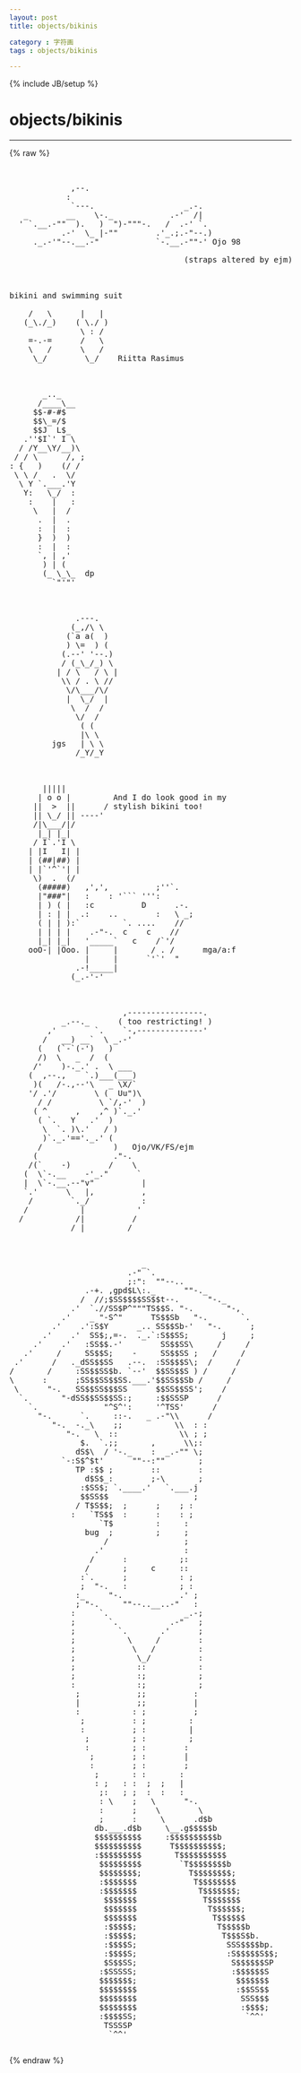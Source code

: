 ```yaml
---
layout: post
title: objects/bikinis
category : 字符画
tags : objects/bikinis
---
```

{% include JB/setup %}
# objects/bikinis
---
{% raw %}
<pre>


             ,--.
            :
             `---.                   _.-.
   _        __    \-._            .-&#039;  /|
  &#039; `.__.-&quot;&quot;  ).   )  &quot;)-&quot;&quot;&quot;-.   /  .-&#039; `.
           .-&#039;  \_ |-&quot;&quot;        .&#039;_.;.-&quot;--.)
     ._.-&#039;&quot;--.__.-&quot;            `-.__.-&quot;&quot;-&#039; Ojo 98

                                     (straps altered by ejm)



bikini and swimming suit

    /   \      |   |
   (_\./_)    ( \./ )
               \ : /
    =-.-=      /   \
    \   /      \   /
     \_/        \_/    Riitta Rasimus



       _.._
      /____\__
     $$-#-#$
     $$\_=/$
     $$J  L$_
   .&#039;&#039;$I`&#039; I \
  / /Y__\Y/__)\
 / / \      /, ;
: {   )    (/ /
 \ \ /   .  \/
  \ Y `.___.&#039;Y
   Y:   \_/  :
    :    |   :
     \   |  /
      .  |  .
      :  |  :
      }  )  )
      :  |  :
      `, | ,&#039;
       ) | (
       (_ \_\_  dp
         `&quot;&#039;&quot;&#039;



              .---.
             (_,/\ \
            (`a a(  )
            ) \=  ) (
           (.--&#039; &#039;--.)
           / (_\_/_) \
          | / \   / \ |
           \\ / . \ //
            \/\___/\/
            |  \_/  |
             \  /  /
              \/  /
               ( (
               |\ \
         jgs   | \ \
              /_Y/_Y



       |||||
      | o o |         And I do look good in my
     ||  &gt;  ||      / stylish bikini too!
     || \_/ || ----&#039;
     /|\___/|/
      |_| |_|
     / I`.&#039;I \
    | |I   I| |
    | (##|##) |
    | |`&#039;^`&#039;| |
     \)  .  (/
      (#####)   ,&#039;,&#039;,          ;&#039;&#039;`.
      |&quot;###&quot;|   :    : &#039;``` &#039;&#039;&#039;:
      | ) ( |   :c          D      .-.
      | : | |  .:    ..        :   \ _;
      ( | | ):`         `. ....    //
      | | | |    .-&quot;-.  c    c    //
      |_| |_|   &#039;_____`   c    /`&#039;/
    ooO-| |Ooo. |     |       / . /      mga/a:f
                |     |      `&#039;`&#039;  &quot;
              .-!_____|
             (_.-&#039;-&#039;



                        ,----------------.
           _.--._      ( too restricting! )
        ,&#039;        `.    `-,--------------&#039;
       /   __) __`  \ _.-&#039;
      (   (`-`(-&#039;)   )
      /)  \   _  /  (
     /&#039;    )-._.&#039; .  \ ___
    (  ,--.,    `.)___(___)
     )(   /-.,--&#039;\   _ \X/`
    &#039;/ .&#039;/        \ (  Uu&quot;)\
      / /          \ `/,-&#039;  )
     ( ^      ,    ,^ )`._.&#039;
      ( `.   Y   .&#039;  )
       \  `. )\.&#039;   / )
       )`._.&#039;==&#039;._.&#039; (
      /               )   Ojo/VK/FS/ejm
     (                .&quot;-.
    /(`    -)        /    \
   (  \`-.__    -&#039;_.&quot;      `
   |  \`-.__.--&quot;v&quot;          |
   `.&#039;      \   |,          ,
    /        `._/           :
   /           |           &#039;
  /           /|          /
             / |         /



                            _                            
                         .-&quot; `.                          
                         ;:&quot;:  &quot;&quot;--..                    
                .-+. ,gpd$L\:._      &quot;&quot;-._               
               /  //;$SS$$$$SS$$t--.      &quot;-._           
             .&#039;  `.//SS$P^&quot;&quot;&quot;TS$$S. &quot;-.       &quot;-,        
           .&#039;    _ &quot;-S^&quot;      TS$$Sb   &quot;-.       `.      
         .&#039;    .&#039;:S$Y      _.. SS$$Sb-&#039;   &quot;-.      ;     
       .&#039;    .&#039;  SS$;,=-.  ._.`:S$$SS;       j     ;     
     .&#039;    .&#039;   :SS$$.-&#039;        SS$$SS\     /     /      
   .&#039;     /     SS$$S;    -     SS$$SS ;   /     /       
 .&#039;      /   ._dSS$$SS   .--.  :SS$$$S\;  /     /        
/       /     :SS$$SS$b. `--&#039;  $$SS$$S ) /     /         
\      :      ;SS$$SS$$SS.___.&#039;$$SS$$Sb /     /          
 \      &quot;-.   SS$$SS$$$SS      $$SS$$SS&#039;;    /           
  `.       &quot;-dSS$$SS$$SS:;     :$$SSSP      /            
    `.              &quot;^S^&#039;:     &#039;^TSS&#039;      /             
      &quot;-.      `.     ::-.   _ .-&quot;\\      /              
         &quot;-.  -._\    ;;           \\  : :               
            &quot;-.   \  ::             \\ ; ;               
               $.  `.;;       ,      \\;:                
              dS$\  / &#039;-._    :  _.-&quot;&quot; \;                
           `-:S$^$t&#039;      &quot;&quot;--:&quot;&quot;       ;                
              TP :$$ ;        ::        :                
                d$S$_:        ;-\       ;                
               :$SS$; `.____.&#039;   `.___.j                 
               $$SS$$                  ;                 
              / T$S$$;  ;      ;    ; :                  
             :   `TS$$  :      :    : ;                  
                   `T$         :     :                   
                bug  ;         ;     ;                   
                    /                ;                   
                  .&#039;                 :                   
                 /      :           ;:                   
                /       ;     c     ::                   
               :`.      ;           : ;                  
               ;  &quot;-.   :           ; :                  
              :_     &quot;-.            .&#039; ;                 
              ; &quot;-.     &quot;&quot;--..__..-&quot;   :                 
             :     `.                _.-;                
             ;       `.           .-&quot;   ;                
             ;         `.       .&#039;      ;                
             ;           \     /        :                
             ;            \   /         :                
             ;             \_/          :                
             ;             ::           :                
             ;             :;           ;                
             :             :;           ;                
              ;            ;;          :                 
              |            ;;          |                 
              :           : ;          ;                 
               ;          : ;         :                  
               :          ; :         |                  
                ;         ; :         ;                  
                :         ; :        :                   
                 ;        ; :        |                   
                 :        ; :        ;                   
                  ;       : :       :                    
                  : ;   : :  ;  ;   |                    
                   ;:   ; ;  :  :   :                    
                   : \    ;   \      &quot;-.                 
                   :      ;    \        \                
                   ;      :     \      .d$b              
                  db.___.d$b     \__.g$$$$$b             
                  $$$$$$$$$$     :$$$$$$$$$$b            
                  $$$$$$$$$$      T$$$$$$$$$$;           
                  :$$$$$$$$$       T$$$$$$$$$$           
                   $$$$$$$$$        `T$$$$$$$$b          
                   $$$$$$$$;          T$$$$$$$$;         
                   :$$$$$$$            T$$$$$$$$         
                   :$$$$$$$             T$$$$$$$;        
                    $$$$$$$              T$$$$$$$        
                    $$$$$$$               T$$$$$$;       
                    $$$$$$$                T$$$$$$       
                    :$$$$$;                 T$$$$$b      
                    :$$$$$;                  T$$$S$b.    
                    :$$$$S;                   SSS$$$$bp. 
                    :$$$$S;                   :S$$$$$S$$;
                    $S$$SS;                    S$$$$$$SP 
                   :$SSSSS;                    :$$$$$$S  
                   $$$$$$$;                     $$$$$$$  
                   $$$$$$$$                     :$$SS$$  
                   $$$$$$$$                      SSS$$$  
                   $$$$$$$$                      :$$$$;  
                   :$$$$SS;                       `^^&#039;   
                    TSSSSP                               
                     `^^&#039;                                
 </pre>
{% endraw %}
